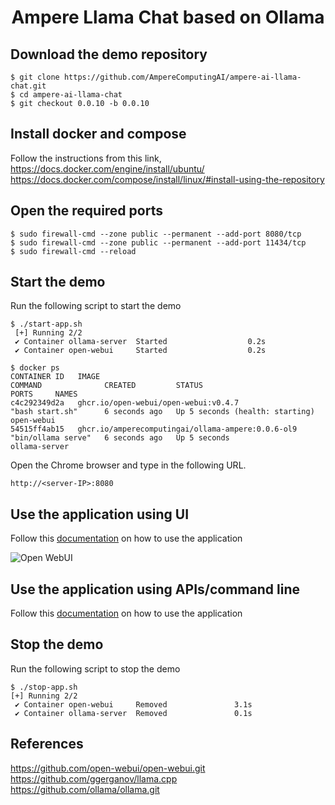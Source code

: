<h1 align="center">Ampere Llama Chat based on Ollama</h1>

## Download the demo repository
```shell
$ git clone https://github.com/AmpereComputingAI/ampere-ai-llama-chat.git
$ cd ampere-ai-llama-chat
$ git checkout 0.0.10 -b 0.0.10
```

## Install docker and compose
Follow the instructions from this link,  
https://docs.docker.com/engine/install/ubuntu/  
https://docs.docker.com/compose/install/linux/#install-using-the-repository

## Open the required ports
```shell
$ sudo firewall-cmd --zone public --permanent --add-port 8080/tcp
$ sudo firewall-cmd --zone public --permanent --add-port 11434/tcp
$ sudo firewall-cmd --reload
```

## Start the demo
Run the following script to start the demo

```shell
$ ./start-app.sh
 [+] Running 2/2
 ✔ Container ollama-server  Started                  0.2s 
 ✔ Container open-webui     Started                  0.2s
```

```docker
$ docker ps
CONTAINER ID   IMAGE                                               COMMAND              CREATED         STATUS                            PORTS     NAMES
c4c292349d2a   ghcr.io/open-webui/open-webui:v0.4.7                "bash start.sh"      6 seconds ago   Up 5 seconds (health: starting)             open-webui
54515ff4ab15   ghcr.io/amperecomputingai/ollama-ampere:0.0.6-ol9   "bin/ollama serve"   6 seconds ago   Up 5 seconds                                ollama-server
```

Open the Chrome browser and type in the following URL.
```
http://<server-IP>:8080
```

## Use the application using UI
Follow this [documentation](https://docs.openwebui.com) on how to use the application

![Open WebUI](https://github.com/open-webui/open-webui/blob/4269df041fef62208d59babe0faae866d2bfbc3c/demo.gif)

## Use the application using APIs/command line
Follow this [documentation](api-endpoints.md) on how to use the application


## Stop the demo
Run the following script to stop the demo
```shell
$ ./stop-app.sh 
[+] Running 2/2
 ✔ Container open-webui     Removed               3.1s 
 ✔ Container ollama-server  Removed               0.1s
```

## References
https://github.com/open-webui/open-webui.git
https://github.com/ggerganov/llama.cpp  
https://github.com/ollama/ollama.git
